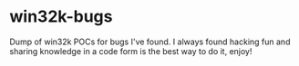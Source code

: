 # win32k-bugs
Dump of win32k POCs for bugs I've found.
I always found hacking fun and sharing knowledge in a code form is the best way to do it, enjoy!
